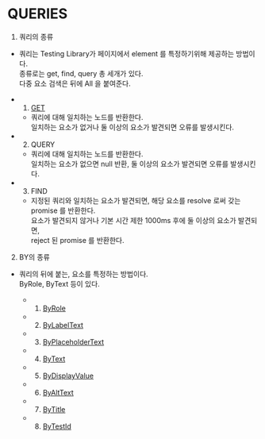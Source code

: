 # QUERIES

1. 쿼리의 종류

- 쿼리는 Testing Library가 페이지에서 element 를 특정하기위해 제공하는 방법이다. <br/>
  종류로는 get, find, query 총 세개가 있다. <br/>
  다중 요소 검색은 뒤에 All 을 붙여준다.

- 1. [GET](./)

  - 쿼리에 대해 일치하는 노드를 반환한다. <br/>
    일치하는 요소가 없거나 둘 이상의 요소가 발견되면 오류를 발생시킨다.

- 2. QUERY

  - 쿼리에 대해 일치하는 노드를 반환한다.<br/>
    일치하는 요소가 없으면 null 반환, 둘 이상의 요소가 발견되면 오류를 발생시킨다.

- 3. FIND

  - 지정된 쿼리와 일치하는 요소가 발견되면, 해당 요소를 resolve 로써 갖는 promise 를 반환한다.<br/>
    요소가 발견되지 않거나 기본 시간 제한 1000ms 후에 둘 이상의 요소가 발견되면, <br/>
    reject 된 promise 를 반환한다.

2. BY의 종류

- 쿼리의 뒤에 붙는, 요소를 특정하는 방법이다. <br/>
  ByRole, ByText 등이 있다.

  - 1. [ByRole](./1-1.ByRole/README.md)
  - 2. [ByLabelText]()
  - 3. [ByPlaceholderText]()
  - 4. [ByText]()
  - 5. [ByDisplayValue]()
  - 6. [ByAltText]()
  - 7. [ByTitle]()
  - 8. [ByTestId]()
